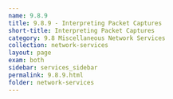 ```yaml
---
name: 9.8.9
title: 9.8.9 - Interpreting Packet Captures
short-title: Interpreting Packet Captures
category: 9.8 Miscellaneous Network Services
collection: network-services
layout: page
exam: both
sidebar: services_sidebar
permalink: 9.8.9.html
folder: network-services
---
```



